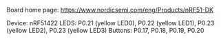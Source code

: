 Board home page: https://www.nordicsemi.com/eng/Products/nRF51-DK

Device: nRF51422
LEDS: P0.21 (yellow LED0), P0.22 (yellow LED1), P0.23 (yellow LED2), P0.23 (yellow LED3)
Buttons: P0.17, P0.18, P0.19, P0.20
